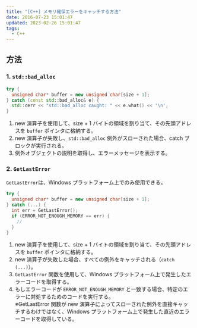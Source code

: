 ```yaml
---
title: "[C++] メモリ確保エラーをキャッチする方法"
date: 2016-07-23 15:01:47
updated: 2023-02-26 15:01:47
tags:
  - C++
---
```


## 方法

### 1. `std::bad_alloc`

```cpp
try {
  unsigned char* buffer = new unsigned char[size + 1];
} catch (const std::bad_alloc& e) {
  std::cerr << "std::bad_alloc caught: " << e.what() << '\n';
}
```

1. new 演算子を使用して、size + 1 バイトの領域を割り当て、その先頭アドレスを `buffer` ポインタに格納する。
2. new 演算子が失敗し、`std::bad_alloc` 例外がスローされた場合、catch ブロックが実行される。
3. 例外オブジェクトの説明を取得し、エラーメッセージを表示する。

### 2. `GetLastError`

`GetLastError`は、Windows プラットフォーム上でのみ使用できる。

```cpp
try {
  unsigned char* buffer = new unsigned char[size + 1];
} catch (...) {
  int err = GetLastError();
  if (ERROR_NOT_ENOUGH_MEMORY == err) {
    //
  }
}
```

1. new 演算子を使用して、size + 1 バイトの領域を割り当て、その先頭アドレスを `buffer` ポインタに格納する。
2. new 演算子が失敗した場合、すべての例外をキャッチされる（`catch (...)`）。
3. `GetLastError` 関数を使用して、Windows プラットフォーム上で発生したエラーコードを取得する。
4. もしエラーコードが `ERROR_NOT_ENOUGH_MEMORY` と一致する場合、特定のエラーに対処するためのコードを実行する。  
   ※GetLastError 関数が new 演算子によってスローされた例外を直接キャッチするわけではなく、Windows プラットフォーム上で発生した直近のエラーコードを取得している。
